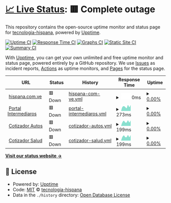 # [📈 Live Status](https://tecnologia-hispana.github.io/monitoreo-web): <!--live status--> **🟥 Complete outage**

This repository contains the open-source uptime monitor and status page for [tecnologia-hispana](https://tecnologia-hispana.github.io/monitoreo-web), powered by [Upptime](https://github.com/upptime/upptime).

[![Uptime CI](https://github.com/tecnologia-hispana/monitoreo-web/workflows/Uptime%20CI/badge.svg)](https://github.com/tecnologia-hispana/monitoreo-web/actions?query=workflow%3A%22Uptime+CI%22)
[![Response Time CI](https://github.com/tecnologia-hispana/monitoreo-web/workflows/Response%20Time%20CI/badge.svg)](https://github.com/tecnologia-hispana/monitoreo-web/actions?query=workflow%3A%22Response+Time+CI%22)
[![Graphs CI](https://github.com/tecnologia-hispana/monitoreo-web/workflows/Graphs%20CI/badge.svg)](https://github.com/tecnologia-hispana/monitoreo-web/actions?query=workflow%3A%22Graphs+CI%22)
[![Static Site CI](https://github.com/tecnologia-hispana/monitoreo-web/workflows/Static%20Site%20CI/badge.svg)](https://github.com/tecnologia-hispana/monitoreo-web/actions?query=workflow%3A%22Static+Site+CI%22)
[![Summary CI](https://github.com/tecnologia-hispana/monitoreo-web/workflows/Summary%20CI/badge.svg)](https://github.com/tecnologia-hispana/monitoreo-web/actions?query=workflow%3A%22Summary+CI%22)

With [Upptime](https://upptime.js.org), you can get your own unlimited and free uptime monitor and status page, powered entirely by a GitHub repository. We use [Issues](https://github.com/tecnologia-hispana/monitoreo-web/issues) as incident reports, [Actions](https://github.com/tecnologia-hispana/monitoreo-web/actions) as uptime monitors, and [Pages](https://tecnologia-hispana.github.io/monitoreo-web) for the status page.

<!--start: status pages-->
<!-- This summary is generated by Upptime (https://github.com/upptime/upptime) -->
<!-- Do not edit this manually, your changes will be overwritten -->
<!-- prettier-ignore -->
| URL | Status | History | Response Time | Uptime |
| --- | ------ | ------- | ------------- | ------ |
| <img alt="" src="https://icons.duckduckgo.com/ip3/www.hispana.com.ve.ico" height="13"> [hispana.com.ve](https://www.hispana.com.ve) | 🟥 Down | [hispana-com-ve.yml](https://github.com/tecnologia-hispana/monitoreo-web/commits/HEAD/history/hispana-com-ve.yml) | <details><summary><img alt="Response time graph" src="./graphs/hispana-com-ve/response-time-week.png" height="20"> 0ms</summary><br><a href="https://tecnologia-hispana.github.io/monitoreo-web/history/hispana-com-ve"><img alt="Response time 3811" src="https://img.shields.io/endpoint?url=https%3A%2F%2Fraw.githubusercontent.com%2Ftecnologia-hispana%2Fmonitoreo-web%2FHEAD%2Fapi%2Fhispana-com-ve%2Fresponse-time.json"></a><br><a href="https://tecnologia-hispana.github.io/monitoreo-web/history/hispana-com-ve"><img alt="24-hour response time 0" src="https://img.shields.io/endpoint?url=https%3A%2F%2Fraw.githubusercontent.com%2Ftecnologia-hispana%2Fmonitoreo-web%2FHEAD%2Fapi%2Fhispana-com-ve%2Fresponse-time-day.json"></a><br><a href="https://tecnologia-hispana.github.io/monitoreo-web/history/hispana-com-ve"><img alt="7-day response time 0" src="https://img.shields.io/endpoint?url=https%3A%2F%2Fraw.githubusercontent.com%2Ftecnologia-hispana%2Fmonitoreo-web%2FHEAD%2Fapi%2Fhispana-com-ve%2Fresponse-time-week.json"></a><br><a href="https://tecnologia-hispana.github.io/monitoreo-web/history/hispana-com-ve"><img alt="30-day response time 0" src="https://img.shields.io/endpoint?url=https%3A%2F%2Fraw.githubusercontent.com%2Ftecnologia-hispana%2Fmonitoreo-web%2FHEAD%2Fapi%2Fhispana-com-ve%2Fresponse-time-month.json"></a><br><a href="https://tecnologia-hispana.github.io/monitoreo-web/history/hispana-com-ve"><img alt="1-year response time 3706" src="https://img.shields.io/endpoint?url=https%3A%2F%2Fraw.githubusercontent.com%2Ftecnologia-hispana%2Fmonitoreo-web%2FHEAD%2Fapi%2Fhispana-com-ve%2Fresponse-time-year.json"></a></details> | <details><summary><a href="https://tecnologia-hispana.github.io/monitoreo-web/history/hispana-com-ve">0.00%</a></summary><a href="https://tecnologia-hispana.github.io/monitoreo-web/history/hispana-com-ve"><img alt="All-time uptime 53.31%" src="https://img.shields.io/endpoint?url=https%3A%2F%2Fraw.githubusercontent.com%2Ftecnologia-hispana%2Fmonitoreo-web%2FHEAD%2Fapi%2Fhispana-com-ve%2Fuptime.json"></a><br><a href="https://tecnologia-hispana.github.io/monitoreo-web/history/hispana-com-ve"><img alt="24-hour uptime 0.00%" src="https://img.shields.io/endpoint?url=https%3A%2F%2Fraw.githubusercontent.com%2Ftecnologia-hispana%2Fmonitoreo-web%2FHEAD%2Fapi%2Fhispana-com-ve%2Fuptime-day.json"></a><br><a href="https://tecnologia-hispana.github.io/monitoreo-web/history/hispana-com-ve"><img alt="7-day uptime 0.00%" src="https://img.shields.io/endpoint?url=https%3A%2F%2Fraw.githubusercontent.com%2Ftecnologia-hispana%2Fmonitoreo-web%2FHEAD%2Fapi%2Fhispana-com-ve%2Fuptime-week.json"></a><br><a href="https://tecnologia-hispana.github.io/monitoreo-web/history/hispana-com-ve"><img alt="30-day uptime 0.00%" src="https://img.shields.io/endpoint?url=https%3A%2F%2Fraw.githubusercontent.com%2Ftecnologia-hispana%2Fmonitoreo-web%2FHEAD%2Fapi%2Fhispana-com-ve%2Fuptime-month.json"></a><br><a href="https://tecnologia-hispana.github.io/monitoreo-web/history/hispana-com-ve"><img alt="1-year uptime 10.69%" src="https://img.shields.io/endpoint?url=https%3A%2F%2Fraw.githubusercontent.com%2Ftecnologia-hispana%2Fmonitoreo-web%2FHEAD%2Fapi%2Fhispana-com-ve%2Fuptime-year.json"></a></details>
| <img alt="" src="https://icons.duckduckgo.com/ip3/online.hispana.com.ve.ico" height="13"> [Portal Intermediaros](http://online.hispana.com.ve:8282/ords/ws_bleico/r/intermediarios/login) | 🟥 Down | [portal-intermediaros.yml](https://github.com/tecnologia-hispana/monitoreo-web/commits/HEAD/history/portal-intermediaros.yml) | <details><summary><img alt="Response time graph" src="./graphs/portal-intermediaros/response-time-week.png" height="20"> 273ms</summary><br><a href="https://tecnologia-hispana.github.io/monitoreo-web/history/portal-intermediaros"><img alt="Response time 307" src="https://img.shields.io/endpoint?url=https%3A%2F%2Fraw.githubusercontent.com%2Ftecnologia-hispana%2Fmonitoreo-web%2FHEAD%2Fapi%2Fportal-intermediaros%2Fresponse-time.json"></a><br><a href="https://tecnologia-hispana.github.io/monitoreo-web/history/portal-intermediaros"><img alt="24-hour response time 364" src="https://img.shields.io/endpoint?url=https%3A%2F%2Fraw.githubusercontent.com%2Ftecnologia-hispana%2Fmonitoreo-web%2FHEAD%2Fapi%2Fportal-intermediaros%2Fresponse-time-day.json"></a><br><a href="https://tecnologia-hispana.github.io/monitoreo-web/history/portal-intermediaros"><img alt="7-day response time 273" src="https://img.shields.io/endpoint?url=https%3A%2F%2Fraw.githubusercontent.com%2Ftecnologia-hispana%2Fmonitoreo-web%2FHEAD%2Fapi%2Fportal-intermediaros%2Fresponse-time-week.json"></a><br><a href="https://tecnologia-hispana.github.io/monitoreo-web/history/portal-intermediaros"><img alt="30-day response time 279" src="https://img.shields.io/endpoint?url=https%3A%2F%2Fraw.githubusercontent.com%2Ftecnologia-hispana%2Fmonitoreo-web%2FHEAD%2Fapi%2Fportal-intermediaros%2Fresponse-time-month.json"></a><br><a href="https://tecnologia-hispana.github.io/monitoreo-web/history/portal-intermediaros"><img alt="1-year response time 313" src="https://img.shields.io/endpoint?url=https%3A%2F%2Fraw.githubusercontent.com%2Ftecnologia-hispana%2Fmonitoreo-web%2FHEAD%2Fapi%2Fportal-intermediaros%2Fresponse-time-year.json"></a></details> | <details><summary><a href="https://tecnologia-hispana.github.io/monitoreo-web/history/portal-intermediaros">0.00%</a></summary><a href="https://tecnologia-hispana.github.io/monitoreo-web/history/portal-intermediaros"><img alt="All-time uptime 37.01%" src="https://img.shields.io/endpoint?url=https%3A%2F%2Fraw.githubusercontent.com%2Ftecnologia-hispana%2Fmonitoreo-web%2FHEAD%2Fapi%2Fportal-intermediaros%2Fuptime.json"></a><br><a href="https://tecnologia-hispana.github.io/monitoreo-web/history/portal-intermediaros"><img alt="24-hour uptime 0.00%" src="https://img.shields.io/endpoint?url=https%3A%2F%2Fraw.githubusercontent.com%2Ftecnologia-hispana%2Fmonitoreo-web%2FHEAD%2Fapi%2Fportal-intermediaros%2Fuptime-day.json"></a><br><a href="https://tecnologia-hispana.github.io/monitoreo-web/history/portal-intermediaros"><img alt="7-day uptime 0.00%" src="https://img.shields.io/endpoint?url=https%3A%2F%2Fraw.githubusercontent.com%2Ftecnologia-hispana%2Fmonitoreo-web%2FHEAD%2Fapi%2Fportal-intermediaros%2Fuptime-week.json"></a><br><a href="https://tecnologia-hispana.github.io/monitoreo-web/history/portal-intermediaros"><img alt="30-day uptime 0.00%" src="https://img.shields.io/endpoint?url=https%3A%2F%2Fraw.githubusercontent.com%2Ftecnologia-hispana%2Fmonitoreo-web%2FHEAD%2Fapi%2Fportal-intermediaros%2Fuptime-month.json"></a><br><a href="https://tecnologia-hispana.github.io/monitoreo-web/history/portal-intermediaros"><img alt="1-year uptime 0.00%" src="https://img.shields.io/endpoint?url=https%3A%2F%2Fraw.githubusercontent.com%2Ftecnologia-hispana%2Fmonitoreo-web%2FHEAD%2Fapi%2Fportal-intermediaros%2Fuptime-year.json"></a></details>
| <img alt="" src="https://icons.duckduckgo.com/ip3/online.hispana.com.ve.ico" height="13"> [Cotizador Autos](http://online.hispana.com.ve:8282/ords/ws_bleico/r/cotizador-publico-de-auto/home) | 🟥 Down | [cotizador-autos.yml](https://github.com/tecnologia-hispana/monitoreo-web/commits/HEAD/history/cotizador-autos.yml) | <details><summary><img alt="Response time graph" src="./graphs/cotizador-autos/response-time-week.png" height="20"> 199ms</summary><br><a href="https://tecnologia-hispana.github.io/monitoreo-web/history/cotizador-autos"><img alt="Response time 201" src="https://img.shields.io/endpoint?url=https%3A%2F%2Fraw.githubusercontent.com%2Ftecnologia-hispana%2Fmonitoreo-web%2FHEAD%2Fapi%2Fcotizador-autos%2Fresponse-time.json"></a><br><a href="https://tecnologia-hispana.github.io/monitoreo-web/history/cotizador-autos"><img alt="24-hour response time 251" src="https://img.shields.io/endpoint?url=https%3A%2F%2Fraw.githubusercontent.com%2Ftecnologia-hispana%2Fmonitoreo-web%2FHEAD%2Fapi%2Fcotizador-autos%2Fresponse-time-day.json"></a><br><a href="https://tecnologia-hispana.github.io/monitoreo-web/history/cotizador-autos"><img alt="7-day response time 199" src="https://img.shields.io/endpoint?url=https%3A%2F%2Fraw.githubusercontent.com%2Ftecnologia-hispana%2Fmonitoreo-web%2FHEAD%2Fapi%2Fcotizador-autos%2Fresponse-time-week.json"></a><br><a href="https://tecnologia-hispana.github.io/monitoreo-web/history/cotizador-autos"><img alt="30-day response time 218" src="https://img.shields.io/endpoint?url=https%3A%2F%2Fraw.githubusercontent.com%2Ftecnologia-hispana%2Fmonitoreo-web%2FHEAD%2Fapi%2Fcotizador-autos%2Fresponse-time-month.json"></a><br><a href="https://tecnologia-hispana.github.io/monitoreo-web/history/cotizador-autos"><img alt="1-year response time 206" src="https://img.shields.io/endpoint?url=https%3A%2F%2Fraw.githubusercontent.com%2Ftecnologia-hispana%2Fmonitoreo-web%2FHEAD%2Fapi%2Fcotizador-autos%2Fresponse-time-year.json"></a></details> | <details><summary><a href="https://tecnologia-hispana.github.io/monitoreo-web/history/cotizador-autos">0.00%</a></summary><a href="https://tecnologia-hispana.github.io/monitoreo-web/history/cotizador-autos"><img alt="All-time uptime 37.03%" src="https://img.shields.io/endpoint?url=https%3A%2F%2Fraw.githubusercontent.com%2Ftecnologia-hispana%2Fmonitoreo-web%2FHEAD%2Fapi%2Fcotizador-autos%2Fuptime.json"></a><br><a href="https://tecnologia-hispana.github.io/monitoreo-web/history/cotizador-autos"><img alt="24-hour uptime 0.00%" src="https://img.shields.io/endpoint?url=https%3A%2F%2Fraw.githubusercontent.com%2Ftecnologia-hispana%2Fmonitoreo-web%2FHEAD%2Fapi%2Fcotizador-autos%2Fuptime-day.json"></a><br><a href="https://tecnologia-hispana.github.io/monitoreo-web/history/cotizador-autos"><img alt="7-day uptime 0.00%" src="https://img.shields.io/endpoint?url=https%3A%2F%2Fraw.githubusercontent.com%2Ftecnologia-hispana%2Fmonitoreo-web%2FHEAD%2Fapi%2Fcotizador-autos%2Fuptime-week.json"></a><br><a href="https://tecnologia-hispana.github.io/monitoreo-web/history/cotizador-autos"><img alt="30-day uptime 0.00%" src="https://img.shields.io/endpoint?url=https%3A%2F%2Fraw.githubusercontent.com%2Ftecnologia-hispana%2Fmonitoreo-web%2FHEAD%2Fapi%2Fcotizador-autos%2Fuptime-month.json"></a><br><a href="https://tecnologia-hispana.github.io/monitoreo-web/history/cotizador-autos"><img alt="1-year uptime 0.00%" src="https://img.shields.io/endpoint?url=https%3A%2F%2Fraw.githubusercontent.com%2Ftecnologia-hispana%2Fmonitoreo-web%2FHEAD%2Fapi%2Fcotizador-autos%2Fuptime-year.json"></a></details>
| <img alt="" src="https://icons.duckduckgo.com/ip3/online.hispana.com.ve.ico" height="13"> [Cotizador Salud](http://online.hispana.com.ve:8282/ords/ws_bleico/r/cotizador-publico-de-salud/home) | 🟥 Down | [cotizador-salud.yml](https://github.com/tecnologia-hispana/monitoreo-web/commits/HEAD/history/cotizador-salud.yml) | <details><summary><img alt="Response time graph" src="./graphs/cotizador-salud/response-time-week.png" height="20"> 199ms</summary><br><a href="https://tecnologia-hispana.github.io/monitoreo-web/history/cotizador-salud"><img alt="Response time 197" src="https://img.shields.io/endpoint?url=https%3A%2F%2Fraw.githubusercontent.com%2Ftecnologia-hispana%2Fmonitoreo-web%2FHEAD%2Fapi%2Fcotizador-salud%2Fresponse-time.json"></a><br><a href="https://tecnologia-hispana.github.io/monitoreo-web/history/cotizador-salud"><img alt="24-hour response time 252" src="https://img.shields.io/endpoint?url=https%3A%2F%2Fraw.githubusercontent.com%2Ftecnologia-hispana%2Fmonitoreo-web%2FHEAD%2Fapi%2Fcotizador-salud%2Fresponse-time-day.json"></a><br><a href="https://tecnologia-hispana.github.io/monitoreo-web/history/cotizador-salud"><img alt="7-day response time 199" src="https://img.shields.io/endpoint?url=https%3A%2F%2Fraw.githubusercontent.com%2Ftecnologia-hispana%2Fmonitoreo-web%2FHEAD%2Fapi%2Fcotizador-salud%2Fresponse-time-week.json"></a><br><a href="https://tecnologia-hispana.github.io/monitoreo-web/history/cotizador-salud"><img alt="30-day response time 218" src="https://img.shields.io/endpoint?url=https%3A%2F%2Fraw.githubusercontent.com%2Ftecnologia-hispana%2Fmonitoreo-web%2FHEAD%2Fapi%2Fcotizador-salud%2Fresponse-time-month.json"></a><br><a href="https://tecnologia-hispana.github.io/monitoreo-web/history/cotizador-salud"><img alt="1-year response time 203" src="https://img.shields.io/endpoint?url=https%3A%2F%2Fraw.githubusercontent.com%2Ftecnologia-hispana%2Fmonitoreo-web%2FHEAD%2Fapi%2Fcotizador-salud%2Fresponse-time-year.json"></a></details> | <details><summary><a href="https://tecnologia-hispana.github.io/monitoreo-web/history/cotizador-salud">0.00%</a></summary><a href="https://tecnologia-hispana.github.io/monitoreo-web/history/cotizador-salud"><img alt="All-time uptime 37.03%" src="https://img.shields.io/endpoint?url=https%3A%2F%2Fraw.githubusercontent.com%2Ftecnologia-hispana%2Fmonitoreo-web%2FHEAD%2Fapi%2Fcotizador-salud%2Fuptime.json"></a><br><a href="https://tecnologia-hispana.github.io/monitoreo-web/history/cotizador-salud"><img alt="24-hour uptime 0.00%" src="https://img.shields.io/endpoint?url=https%3A%2F%2Fraw.githubusercontent.com%2Ftecnologia-hispana%2Fmonitoreo-web%2FHEAD%2Fapi%2Fcotizador-salud%2Fuptime-day.json"></a><br><a href="https://tecnologia-hispana.github.io/monitoreo-web/history/cotizador-salud"><img alt="7-day uptime 0.00%" src="https://img.shields.io/endpoint?url=https%3A%2F%2Fraw.githubusercontent.com%2Ftecnologia-hispana%2Fmonitoreo-web%2FHEAD%2Fapi%2Fcotizador-salud%2Fuptime-week.json"></a><br><a href="https://tecnologia-hispana.github.io/monitoreo-web/history/cotizador-salud"><img alt="30-day uptime 0.00%" src="https://img.shields.io/endpoint?url=https%3A%2F%2Fraw.githubusercontent.com%2Ftecnologia-hispana%2Fmonitoreo-web%2FHEAD%2Fapi%2Fcotizador-salud%2Fuptime-month.json"></a><br><a href="https://tecnologia-hispana.github.io/monitoreo-web/history/cotizador-salud"><img alt="1-year uptime 0.00%" src="https://img.shields.io/endpoint?url=https%3A%2F%2Fraw.githubusercontent.com%2Ftecnologia-hispana%2Fmonitoreo-web%2FHEAD%2Fapi%2Fcotizador-salud%2Fuptime-year.json"></a></details>

<!--end: status pages-->

[**Visit our status website →**](https://tecnologia-hispana.github.io/monitoreo-web)

## 📄 License

- Powered by: [Upptime](https://github.com/upptime/upptime)
- Code: [MIT](./LICENSE) © [tecnologia-hispana](https://tecnologia-hispana.github.io/monitoreo-web)
- Data in the `./history` directory: [Open Database License](https://opendatacommons.org/licenses/odbl/1-0/)
